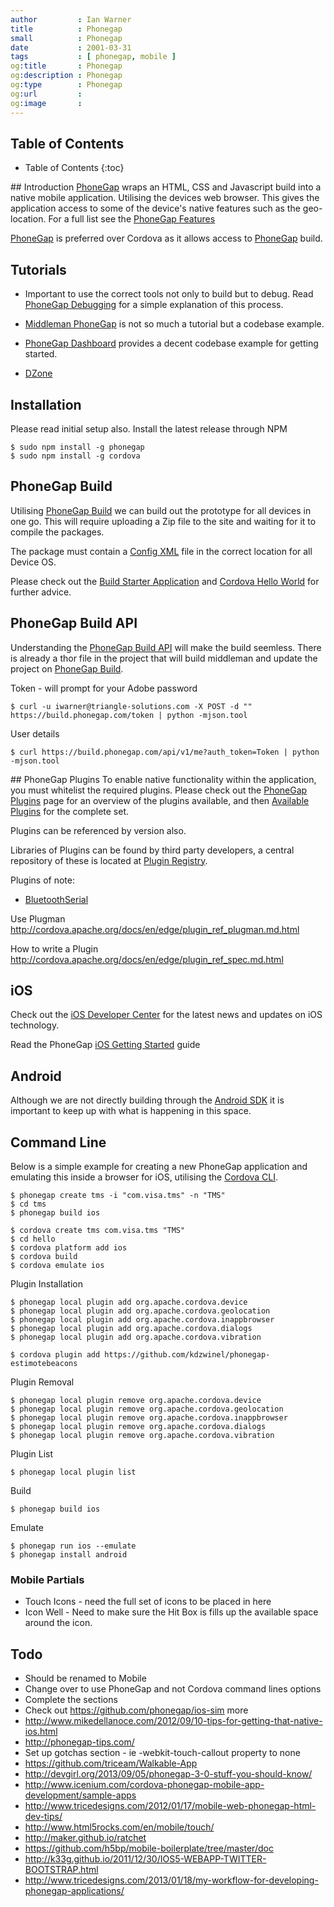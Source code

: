 ```yaml
---
author         : Ian Warner
title          : Phonegap
small          : Phonegap
date           : 2001-03-31
tags           : [ phonegap, mobile ]
og:title       : Phonegap
og:description : Phonegap
og:type        : Phonegap
og:url         :
og:image       :
---
```


## Table of Contents
* Table of Contents
{:toc}

## Introduction
[PhoneGap][] wraps an HTML, CSS and Javascript build into a native mobile
application. Utilising the devices web browser. This gives the application
access to some of the device's native features such as the geo-location.
For a full list see the [PhoneGap Features][]

[PhoneGap][] is preferred over Cordova as it allows access to [PhoneGap][] build.

## Tutorials
* Important to use the correct tools not only to build but to debug. Read
[PhoneGap Debugging][] for a simple explanation of this process.

* [Middleman PhoneGap][] is not so much a tutorial but a codebase example.
* [PhoneGap Dashboard][] provides a decent codebase example for getting started.
* [DZone][]

## Installation
Please read initial setup also.
Install the latest release through NPM

    $ sudo npm install -g phonegap
    $ sudo npm install -g cordova

## PhoneGap Build
Utilising [PhoneGap Build][] we can build out the prototype for all devices in
one go. This will require uploading a Zip file to the site and waiting for
it to compile the packages.

The package must contain a [Config XML][] file in the correct location for all
Device OS.

Please check out the [Build Starter Application][] and [Cordova Hello World][]
for further advice.

## PhoneGap Build API
Understanding the [PhoneGap Build API][] will make the build seemless. There is
already a thor file in the project that will build middleman and update the project
on [PhoneGap Build][].

Token - will prompt for your Adobe password

    $ curl -u iwarner@triangle-solutions.com -X POST -d "" https://build.phonegap.com/token | python -mjson.tool

User details

    $ curl https://build.phonegap.com/api/v1/me?auth_token=Token | python -mjson.tool

## PhoneGap Plugins
To enable native functionality within the application, you must whitelist the
required plugins. Please check out the [PhoneGap Plugins][] page for an overview
of the plugins available, and then [Available Plugins][] for the complete set.

Plugins can be referenced by version also.

Libraries of Plugins can be found by third party developers, a central repository
of these is located at [Plugin Registry][].

Plugins of note:

* [BluetoothSerial][]

Use Plugman
http://cordova.apache.org/docs/en/edge/plugin_ref_plugman.md.html

How to write a Plugin
http://cordova.apache.org/docs/en/edge/plugin_ref_spec.md.html

## iOS
Check out the [iOS Developer Center][] for the latest news and updates on iOS
technology.

Read the PhoneGap [iOS Getting Started][] guide

## Android
Although we are not directly building through the [Android SDK][] it is important to
keep up with what is happening in this space.

## Command Line
Below is a simple example for creating a new PhoneGap application and emulating
this inside a browser for iOS, utilising the [Cordova CLI][].

    $ phonegap create tms -i "com.visa.tms" -n "TMS"
    $ cd tms
    $ phonegap build ios

    $ cordova create tms com.visa.tms "TMS"
    $ cd hello
    $ cordova platform add ios
    $ cordova build
    $ cordova emulate ios

Plugin Installation

    $ phonegap local plugin add org.apache.cordova.device
    $ phonegap local plugin add org.apache.cordova.geolocation
    $ phonegap local plugin add org.apache.cordova.inappbrowser
    $ phonegap local plugin add org.apache.cordova.dialogs
    $ phonegap local plugin add org.apache.cordova.vibration

    $ cordova plugin add https://github.com/kdzwinel/phonegap-estimotebeacons

Plugin Removal

    $ phonegap local plugin remove org.apache.cordova.device
    $ phonegap local plugin remove org.apache.cordova.geolocation
    $ phonegap local plugin remove org.apache.cordova.inappbrowser
    $ phonegap local plugin remove org.apache.cordova.dialogs
    $ phonegap local plugin remove org.apache.cordova.vibration

Plugin List

    $ phonegap local plugin list

Build

    $ phonegap build ios

Emulate

    $ phonegap run ios --emulate
    $ phonegap install android

### Mobile Partials
* Touch Icons - need the full set of icons to be placed in here
* Icon Well - Need to make sure the Hit Box is fills up the available space around the icon.

## Todo
* Should be renamed to Mobile
* Change over to use PhoneGap and not Cordova command lines options
* Complete the sections
* Check out https://github.com/phonegap/ios-sim more
* http://www.mikedellanoce.com/2012/09/10-tips-for-getting-that-native-ios.html
* http://phonegap-tips.com/
* Set up gotchas section - ie -webkit-touch-callout property to none
* https://github.com/triceam/Walkable-App
* http://devgirl.org/2013/09/05/phonegap-3-0-stuff-you-should-know/
* http://www.icenium.com/cordova-phonegap-mobile-app-development/sample-apps
* http://www.tricedesigns.com/2012/01/17/mobile-web-phonegap-html-dev-tips/
* http://www.html5rocks.com/en/mobile/touch/
* http://maker.github.io/ratchet
* https://github.com/h5bp/mobile-boilerplate/tree/master/doc
* http://k33g.github.io/2011/12/30/IOS5-WEBAPP-TWITTER-BOOTSTRAP.html
* http://www.tricedesigns.com/2013/01/18/my-workflow-for-developing-phonegap-applications/

[PhoneGap]:http://cordova.apache.org/
[PhoneGap Features]:http://phonegap.com/about/feature/
[PhoneGap Debugging]:http://www.slideshare.net/iivanoo/mobile-applications-development-lecture-9#btnNext
[Middleman PhoneGap]:https://github.com/pixelsonly/middleman-phonegap
[PhoneGap Dashboard]:https://github.com/jsmiff/simple-phonegap-dash
[PhoneGap Build]:https://build.phonegap.com
[PhoneGap Build API]:https://build.phonegap.com/api
[Android SDK]:http://developer.android.com/develop/index.html
[iOS Developer Center]:https://developer.apple.com/devcenter/ios/index.action
[Config XML]:https://build.phonegap.com/docs/config-xml
[Build Starter Application]:https://github.com/phonegap/phonegap-start
[Cordova Hello World]:https://github.com/apache/cordova-app-hello-world/tree/master
[PhoneGap Plugins]:https://build.phonegap.com/docs/plugins-using
[Available Plugins]:https://build.phonegap.com/plugins
[Cordova CLI]:http://cordova.apache.org/docs/en/3.0.0/guide_cli_index.md.html
[Plugin Registry]:http://www.plugreg.com/
[BluetoothSerial]:https://github.com/don/BluetoothSerial
[DZone]:http://mobile.dzone.com/category/tags/phonegap
[iOS Getting Started]:http://docs.phonegap.com/en/3.3.0/guide_platforms_ios_index.md.html#iOS%20Platform%20Guide